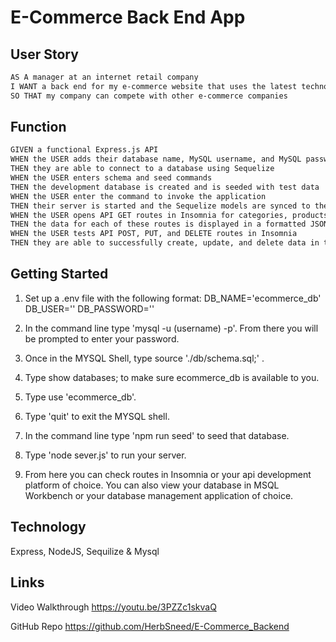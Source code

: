 # E-Commerce Back End App

## User Story

```md
AS A manager at an internet retail company
I WANT a back end for my e-commerce website that uses the latest technologies
SO THAT my company can compete with other e-commerce companies
```

## Function

```md
GIVEN a functional Express.js API
WHEN the USER adds their database name, MySQL username, and MySQL password to an environment variable file
THEN they are able to connect to a database using Sequelize
WHEN the USER enters schema and seed commands
THEN the development database is created and is seeded with test data
WHEN the USER enter the command to invoke the application
THEN their server is started and the Sequelize models are synced to the MySQL database
WHEN the USER opens API GET routes in Insomnia for categories, products, or tags
THEN the data for each of these routes is displayed in a formatted JSON
WHEN the USER tests API POST, PUT, and DELETE routes in Insomnia
THEN they are able to successfully create, update, and delete data in their database
```

## Getting Started

1. Set up a .env file with the following format:
DB_NAME='ecommerce_db'
DB_USER=''
DB_PASSWORD=''

2. In the command line type 'mysql -u (username) -p'.  From there you will be prompted to enter your password.

3. Once in the MYSQL Shell, type source './db/schema.sql;' .

4. Type show databases; to make sure ecommerce_db is available to you.

5. Type use 'ecommerce_db'.

6. Type 'quit' to exit the MYSQL shell.

7. In the command line type 'npm run seed' to seed that database.

8. Type 'node sever.js' to run your server.

9. From here you can check routes in Insomnia or your api development platform of choice.  You can also view your database in MSQL Workbench or your database management application of choice.
## Technology
Express, NodeJS, Sequilize & Mysql

## Links
Video Walkthrough
https://youtu.be/3PZZc1skvaQ

GitHub Repo
https://github.com/HerbSneed/E-Commerce_Backend


